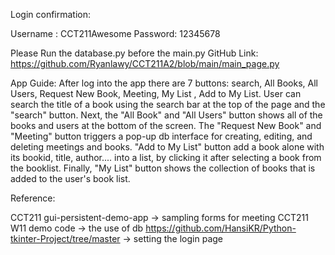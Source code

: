Login confirmation:

Username : CCT211Awesome
Password: 12345678

Please Run the database.py before the main.py
GitHub Link: https://github.com/Ryanlawy/CCT211A2/blob/main/main_page.py

App Guide:
    After log into the app there are 7 buttons: search, All Books, All Users, 
Request New Book, Meeting, My List , Add to My List. 
    User can search the title of a book using the search bar at the top of the 
page and the "search" button. Next, the "All Book" and "All Users" button shows all 
of the books and users at the bottom of the screen. The "Request New Book" and "Meeting"
button triggers a pop-up db interface for creating, editing, and deleting meetings
and books. "Add to My List" button add a book alone with its bookid, title, author....
into a list, by clicking it after selecting a book from the booklist. Finally, 
"My List" button shows the collection of books that is added to the user's book list.



Reference:

CCT211 gui-persistent-demo-app -> sampling forms for meeting
CCT211 W11 demo code -> the use of db
https://github.com/HansiKR/Python-tkinter-Project/tree/master -> setting the login page


